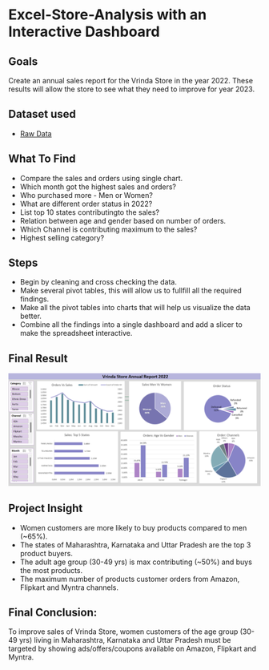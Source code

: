 # Excel-Store-Analysis with an Interactive Dashboard

## **Goals**

Create an annual sales report for the Vrinda Store in the year 2022. These results will allow the store to see what they need to improve for year 2023.

## **Dataset used**
- <a href="https://github.com/sanasingh016/Excel_Store_Analysis/blob/9f8dabdc9788b01244ae54447b3bdea271b9985b/Raw%20Data%20Provided.xlsx">Raw Data</a>

## **What To Find**

- Compare the sales and orders using single chart.
- Which month got the highest sales and orders?
- Who purchased more - Men or Women?
- What are different order status in 2022?
- List top 10 states contributingto the sales?
- Relation between age and gender based on number of orders.
- Which Channel is contributing maximum to the sales?
- Highest selling category?



## **Steps**

- Begin by cleaning and cross checking the data.
- Make several pivot tables, this will allow us to fullfill all the required findings.
- Make all the pivot tables into charts that will help us visualize the data better.
- Combine all the findings into a single dashboard and add a slicer to make the spreadsheet interactive.

## **Final Result**
![Alt text of the image](https://github.com/sanasingh016/Excel_Store_Analysis/blob/6226d041a7eb922ccce7b96384c6b9ce8262a79d/Dashboard.png)

## **Project Insight**

- Women customers are more likely to buy products compared to men (~65%).
- The states of Maharashtra, Karnataka and Uttar Pradesh are the top 3 product buyers.
- The adult age group (30-49 yrs) is max contributing (~50%) and buys the most products.
- The maximum number of products customer orders from Amazon, Flipkart and Myntra channels.



## **Final Conclusion:**

To improve sales of Vrinda Store, women customers of the age group (30-49 yrs) living in Maharashtra, Karnataka and Uttar Pradesh must be targeted by showing ads/offers/coupons available on Amazon, Flipkart and Myntra.
